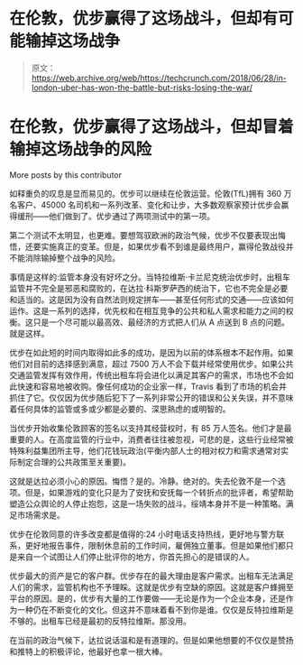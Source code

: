 # 在伦敦，优步赢得了这场战斗，但却有可能输掉这场战争

> 原文：<https://web.archive.org/web/https://techcrunch.com/2018/06/28/in-london-uber-has-won-the-battle-but-risks-losing-the-war/>

# 在伦敦，优步赢得了这场战斗，但却冒着输掉这场战争的风险

More posts by this contributor

如释重负的叹息是显而易见的。优步可以继续在伦敦运营。伦敦(TfL)拥有 360 万名客户、45000 名司机和一系列改革、变化和让步，大多数观察家预计优步会赢得缓刑——他们做到了。优步通过了两项测试中的第一项。

第二个测试不太明显，也更难。要想驾驭欧洲的政治气候，优步不仅要表现出悔悟，还要实施真正的变革。但是，如果优步看不到谁是最终用户，赢得伦敦战役并不能消除输掉整个战争的风险。

事情是这样的:监管本身没有好坏之分。当特拉维斯·卡兰尼克统治优步时，出租车监管并不完全是邪恶和腐败的，在达拉·科斯罗萨西的统治下，它也不完全是必要和适当的。这是因为没有自然法则规定拼车——甚至任何形式的交通——应该如何运作。这是一系列的选择，优先权和在相互竞争的公共和私人需求和能力之间的权衡。这只是一个尽可能以最高效、最经济的方式把人们从 A 点送到 B 点的问题。就是这样。

优步在如此短的时间内取得如此多的成功，是因为以前的体系根本不起作用。如果他们对目前的选择感到满意，超过 7500 万人不会下载并经常使用优步。如果公共交通监管发挥有效作用，传统出租车将会进化以满足其客户的需求，市场也不会如此快速和容易地被收购。像任何成功的企业家一样，Travis 看到了市场的机会并抓住了它。仅仅因为优步随后犯下了一系列非常公开的错误和公关失误，并不意味着任何具体的监管或多或少都是必要的、深思熟虑的或明智的。

当优步开始收集伦敦顾客的签名以支持其经营权时，有 85 万人签名。他们才是最重要的人。在高度监管的行业中，消费者往往被忽视，可悲的是，这些行业经常被特殊利益集团所主导，他们花钱玩政治(平衡内部人士的相对权力和需求通常对实际制定合理的公共政策至关重要)。

这就是达拉必须小心的原因。悔悟？是的。冷静。绝对的。失去伦敦不是一个选项。但是，如果游戏的变化只是为了安抚和安抚每一个转折点的批评者，希望帮助塑造公众舆论的人停止抱怨，这是一场失败的战斗。绥靖本身并不是一种策略。满足市场需求是。

优步在伦敦同意的许多改变都是值得的:24 小时电话支持热线，更好地与警方联系，更好地报告事件，限制休息前的工作时间，雇佣独立董事。但是如果他们都只是来自一个试图让人们停止批评你的地方，你首先担心的是错误的人。

优步最大的资产是它的客户群。优步存在的最大理由是客户需求。出租车无法满足人们的需求，监管机构也不予理睬。这就是优步有空缺的原因。这就是客户蜂拥至平台的原因。是的，优步有大量的工作要做——无论是作为一个企业本身，还是作为一种仍在不断变化的文化。但这并不意味着看不到你是谁。仅仅是反特拉维斯是不够的。出租车已经是最初的反特拉维斯。那没用。

在当前的政治气候下，达拉说话温和是有道理的。但是如果他想要的不仅仅是赞扬和推特上的积极评论，他最好也拿一根大棒。